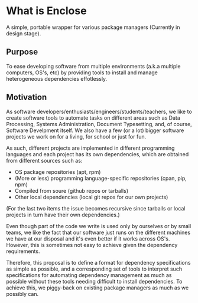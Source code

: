 # What is Enclose
A simple, portable wrapper for various package managers (Currently in design stage).

## Purpose
To ease developing software from multiple environments (a.k.a multiple computers, OS's, etc) by
providing tools to install and manage heterogeneous dependencies effotlessly.

## Motivation
As software developers/enthusiasts/engineers/students/teachers, we like to create software tools to
automate tasks on different areas such as Data Processing, Systems Administration,
Document Typesetting, and, of course, Software Develpment itself. We also have a few (or a lot) bigger software
projects we work on for a living, for school or just for fun.

As such, different projects are implemented in different programming languages and each project has its own dependencies,
which are obtained from different sources such as:

- OS package repositories (apt, rpm)
- (More or less) programming language-specific repositories (cpan, pip, npm)
- Compiled from soure (github repos or tarballs)
- Other local dependencies (local git repos for our own projects)

(For the last two items the issue becomes recursive since tarballs or local projects in turn have their own
dependencies.)

Even though part of the code we write is used only by ourselves or by small teams, we like the fact that our software
just runs on the different machines we have at our disposal and it's even better if it works across OS's. However,
this is sometimes not easy to achieve given the dependency requirements.

Therefore, this proposal is to define a format for dependency specifications as simple as possible, and
a corresponding set of tools to interpret such specifications for automating dependency management as much
as possible without these tools needing difficult to install dependencies. To achieve this, we piggy-back on
existing package managers as much as we possibly can.



